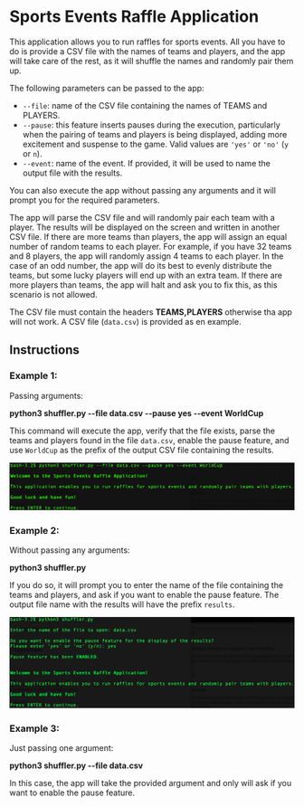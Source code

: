 # Sports Events Raffle Application

This application allows you to run raffles for sports events. All you have to do is provide a CSV file with the names of teams and players, and the app will take care of the rest, as it will shuffle the names and randomly pair them up.

The following parameters can be passed to the app:

- `--file`: name of the CSV file containing the names of TEAMS and PLAYERS.
- `--pause`: this feature inserts pauses during the execution, particularly when the pairing of teams and players is being displayed, adding more excitement and suspense to the game. Valid values are `'yes'` or `'no'` (`y` or `n`).
- `--event`: name of the event. If provided, it will be used to name the output file with the results.

You can also execute the app without passing any arguments and it will prompt you for the required parameters. 

The app will parse the CSV file and will randomly pair each team with a player. The results will be displayed on the screen and written in another CSV file. If there are more teams than players, the app will assign an equal number of random teams to each player. For example, if you have 32 teams and 8 players, the app will randomly assign 4 teams to each player. In the case of an odd number, the app will do its best to evenly distribute the teams, but some lucky players will end up with an extra team. If there are more players than teams, the app will halt and ask you to fix this, as this scenario is not allowed.

The CSV file must contain the headers **TEAMS,PLAYERS** otherwise tha app will not work. A CSV file (`data.csv`) is provided as en example.

## Instructions

### Example 1:

Passing arguments:

**python3 shuffler.py --file data.csv --pause yes --event WorldCup**

This command will execute the app, verify that the file exists, parse the teams and players found in the file `data.csv`, enable the pause feature, and use `WorldCup` as the prefix of the output CSV file containing the results.

 ![Passing arguments](withargs.png)

### Example 2:

Without passing any arguments:

**python3 shuffler.py**

 If you do so, it will prompt you to enter the name of the file containing the teams and players, and ask if you want to enable the pause feature. The output file name with the results will have the prefix `results`.
 
 ![Without passing any arguments](noargs.png)
 
 ### Example 3:

Just passing one argument:

**python3 shuffler.py --file data.csv**

In this case, the app will take the provided argument and only will ask if you want to enable the pause feature.